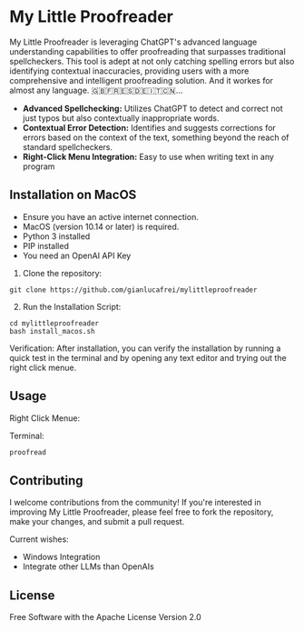 # My Little Proofreader

My Little Proofreader is leveraging ChatGPT's advanced language understanding capabilities to offer proofreading that surpasses traditional spellcheckers. This tool is adept at not only catching spelling errors but also identifying contextual inaccuracies, providing users with a more comprehensive and intelligent proofreading solution. And it workes for almost any language. 🇬🇧🇫🇷🇪🇸🇩🇪🇮🇹🇨🇳...

- **Advanced Spellchecking:** Utilizes ChatGPT to detect and correct not just typos but also contextually inappropriate words.
- **Contextual Error Detection:** Identifies and suggests corrections for errors based on the context of the text, something beyond the reach of standard spellcheckers.
- **Right-Click Menu Integration:** Easy to use when writing text in any program

## Installation on MacOS

- Ensure you have an active internet connection.
- MacOS (version 10.14 or later) is required.
- Python 3 installed
- PIP installed
- You need an OpenAI API Key

1. Clone the repository:
```
git clone https://github.com/gianlucafrei/mylittleproofreader
```

2. Run the Installation Script:
```
cd mylittleproofreader
bash install_macos.sh
```

Verification: After installation, you can verify the installation by running a quick test in the terminal and by opening any text editor and trying out the right click menue.


## Usage

Right Click Menue:


Terminal:
```sh
proofread
```

## Contributing

I welcome contributions from the community! If you're interested in improving My Little Proofreader, please feel free to fork the repository, make your changes, and submit a pull request.

Current wishes:
- Windows Integration
- Integrate other LLMs than OpenAIs

## License

Free Software with the Apache License Version 2.0 

